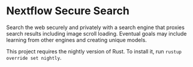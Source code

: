 # Nextflow Secure Search
Search the web securely and privately with a search engine that proxies search results including image scroll loading. Eventual goals may include learning from other engines and creating unique models.

This project requires the nightly version of Rust. To install it, run `rustup override set nightly`.
